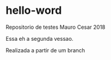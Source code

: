 # hello-word
Repositorio de testes
Mauro Cesar 2018

 Essa eh a segunda vessao.  
 
 
Realizada a partir de um branch 
